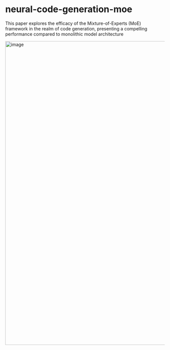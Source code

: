 # neural-code-generation-moe
This paper explores the efficacy of the Mixture-of-Experts (MoE) framework in the realm of code generation, presenting a compelling performance compared to monolithic model architecture

<img width="961" alt="image" src="https://github.com/Santhoshkumar-p/neural-code-generation-moe/assets/24734488/5bb27578-ffc9-494d-b2c2-169ed0258972">

